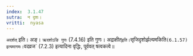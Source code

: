 ```yaml
---
index:  3.1.47
sutra:  न दृशः।
vritti:  nyasa
---
```


`अदर्शत्` इति। अङ्। `ऋदशोऽङि गुणः` (7.4.16) इति गुणः। अद्राक्षीत्` इति। `सृजिदृशोर्झल्यमकिति` (6.1.57) इत्यमागमः। `वदव्रज` (7.2.3) इत्यादिना वृद्धिः, पूर्ववत् षत्वकत्वे॥

